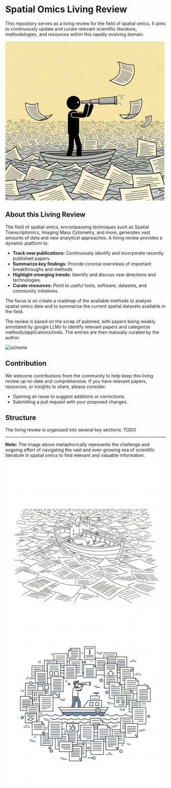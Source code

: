 # Spatial Omics Living Review

This repository serves as a living review for the field of spatial omics. 
It aims to continuously update and curate relevant scientific literature, methodologies,
and resources within this rapidly evolving domain.


[//]: # (![Man in boat on a sea of papers]&#40;figures/img_2.png&#41;)
<img src="figures/img_2.png" alt="Man in boat on a sea of papers" width="500">



## About this Living Review

The field of spatial omics, encompassing techniques such as Spatial Transcriptomics,
Imaging Mass Cytometry, and more, generates vast amounts of data and new analytical approaches. A living review provides a dynamic platform to:

* **Track new publications:** Continuously identify and incorporate recently published papers.
* **Summarize key findings:** Provide concise overviews of important breakthroughs and methods.
* **Highlight emerging trends:** Identify and discuss new directions and technologies.
* **Curate resources:** Point to useful tools, software, datasets, and community initiatives.

The focus is on create a roadmap of the available methods to analyse spatial omics data and to 
summarize the current spatial datasets available in the field.

The review is based on the scrap of pubmed, with papers being weakly annotated
by google LLMs to identify relevant papers and categorize methods/applications/tools. 
The entries are then manually curated by the author.


[//]: # (![scheme]&#40;figures/scheme1.png&#41;)
<img src="figures/scheme1.png" alt="scheme" width="500">

## Contribution

We welcome contributions from the community to help keep this living review up-to-date and comprehensive. If you have relevant papers, resources, or insights to share, please consider:

* Opening an issue to suggest additions or corrections.
* Submitting a pull request with your proposed changes.

## Structure

The living review is organized into several key sections:
TODO

---

**Note:** The image above metaphorically represents the challenge and ongoing 
effort of navigating the vast and ever-growing sea of scientific literature in 
spatial omics to find relevant and valuable information.




![Man in boat on a sea of papers](figures/img_1.png)
![Man in boat on a sea of papers](figures/img.png)